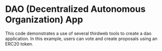 # DAO (Decentralized Autonomous Organization) App

This code demonstrates a use of several thirdweb tools to create a dao application. In this example, users can vote and create proposals using an ERC20 token.
